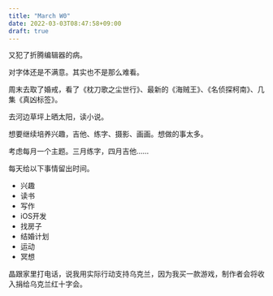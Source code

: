 ```yaml
---
title: "March W0"
date: 2022-03-03T08:47:58+09:00
draft: true
---
```

又犯了折腾编辑器的病。

对字体还是不满意。其实也不是那么难看。

周末去取了婚戒，看了《枕刀歌之尘世行》、最新的《海贼王》、《名侦探柯南》、几集《真凶标签》。

去河边草坪上晒太阳，读小说。

想要继续培养兴趣，吉他、练字、摄影、画画。想做的事太多。

考虑每月一个主题。三月练字，四月吉他……

每天给以下事情留出时间。

- 兴趣
- 读书
- 写作
- iOS开发
- 找房子
- 结婚计划
- 运动
- 冥想

晶跟家里打电话，说我用实际行动支持乌克兰，因为我买一款游戏，制作者会将收入捐给乌克兰红十字会。

